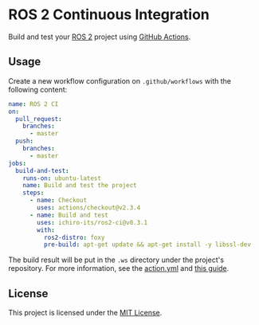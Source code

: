# ROS 2 Continuous Integration

Build and test your [ROS 2](https://docs.ros.org/en/foxy/) project using [GitHub Actions](https://github.com/features/actions).

## Usage

Create a new workflow configuration on `.github/workflows` with the following content:

```yaml
name: ROS 2 CI
on:
  pull_request:
    branches:
      - master
  push:
    branches:
      - master
jobs:
  build-and-test:
    runs-on: ubuntu-latest
    name: Build and test the project
    steps:
      - name: Checkout
        uses: actions/checkout@v2.3.4
      - name: Build and test
        uses: ichiro-its/ros2-ci@v0.3.1
        with:
          ros2-distro: foxy
          pre-build: apt-get update && apt-get install -y libssl-dev
```

The build result will be put in the `.ws` directory under the project's repository.
For more information, see the [action.yml](./action.yml) and [this guide](https://docs.github.com/en/actions/learn-github-actions/introduction-to-github-actions).

## License

This project is licensed under the [MIT License](./LICENSE).
